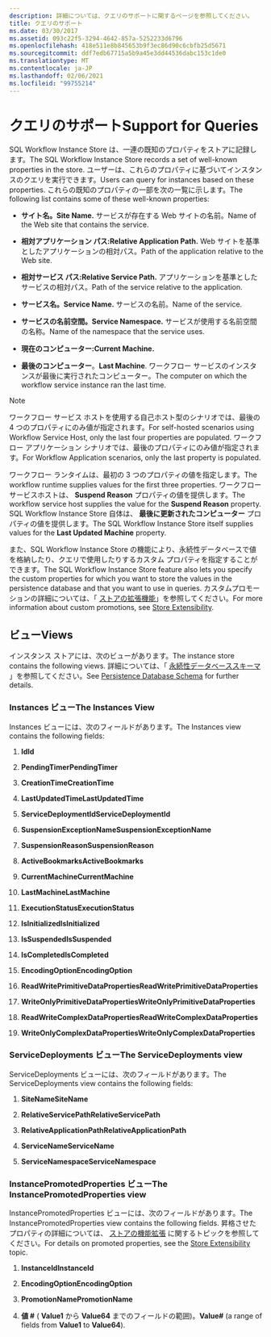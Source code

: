 ```yaml
---
description: 詳細については、クエリのサポートに関するページを参照してください。
title: クエリのサポート
ms.date: 03/30/2017
ms.assetid: 093c22f5-3294-4642-857a-5252233d6796
ms.openlocfilehash: 418e511e8b845653b9f3ec86d90c6cbfb25d5671
ms.sourcegitcommit: ddf7edb67715a5b9a45e3dd44536dabc153c1de0
ms.translationtype: MT
ms.contentlocale: ja-JP
ms.lasthandoff: 02/06/2021
ms.locfileid: "99755214"
---
```

# <a name="support-for-queries"></a><span data-ttu-id="15965-103">クエリのサポート</span><span class="sxs-lookup"><span data-stu-id="15965-103">Support for Queries</span></span>

<span data-ttu-id="15965-104">SQL Workflow Instance Store は、一連の既知のプロパティをストアに記録します。</span><span class="sxs-lookup"><span data-stu-id="15965-104">The SQL Workflow Instance Store records a set of well-known properties in the store.</span></span> <span data-ttu-id="15965-105">ユーザーは、これらのプロパティに基づいてインスタンスのクエリを実行できます。</span><span class="sxs-lookup"><span data-stu-id="15965-105">Users can query for instances based on these properties.</span></span> <span data-ttu-id="15965-106">これらの既知のプロパティの一部を次の一覧に示します。</span><span class="sxs-lookup"><span data-stu-id="15965-106">The following list contains some of these well-known properties:</span></span>  
  
- <span data-ttu-id="15965-107">**サイト名。**</span><span class="sxs-lookup"><span data-stu-id="15965-107">**Site Name.**</span></span> <span data-ttu-id="15965-108">サービスが存在する Web サイトの名前。</span><span class="sxs-lookup"><span data-stu-id="15965-108">Name of the Web site that contains the service.</span></span>  
  
- <span data-ttu-id="15965-109">**相対アプリケーション パス:**</span><span class="sxs-lookup"><span data-stu-id="15965-109">**Relative Application Path.**</span></span> <span data-ttu-id="15965-110">Web サイトを基準としたアプリケーションの相対パス。</span><span class="sxs-lookup"><span data-stu-id="15965-110">Path of the application relative to the Web site.</span></span>  
  
- <span data-ttu-id="15965-111">**相対サービス パス:**</span><span class="sxs-lookup"><span data-stu-id="15965-111">**Relative Service Path.**</span></span> <span data-ttu-id="15965-112">アプリケーションを基準としたサービスの相対パス。</span><span class="sxs-lookup"><span data-stu-id="15965-112">Path of the service relative to the application.</span></span>  
  
- <span data-ttu-id="15965-113">**サービス名。**</span><span class="sxs-lookup"><span data-stu-id="15965-113">**Service Name.**</span></span> <span data-ttu-id="15965-114">サービスの名前。</span><span class="sxs-lookup"><span data-stu-id="15965-114">Name of the service.</span></span>  
  
- <span data-ttu-id="15965-115">**サービスの名前空間。**</span><span class="sxs-lookup"><span data-stu-id="15965-115">**Service Namespace.**</span></span> <span data-ttu-id="15965-116">サービスが使用する名前空間の名称。</span><span class="sxs-lookup"><span data-stu-id="15965-116">Name of the namespace that the service uses.</span></span>  
  
- <span data-ttu-id="15965-117">**現在のコンピューター:**</span><span class="sxs-lookup"><span data-stu-id="15965-117">**Current Machine.**</span></span>  
  
- <span data-ttu-id="15965-118">**最後のコンピューター**。</span><span class="sxs-lookup"><span data-stu-id="15965-118">**Last Machine**.</span></span> <span data-ttu-id="15965-119">ワークフロー サービスのインスタンスが最後に実行されたコンピューター。</span><span class="sxs-lookup"><span data-stu-id="15965-119">The computer on which the workflow service instance ran the last time.</span></span>  
  
> [!NOTE]
> <span data-ttu-id="15965-120">ワークフロー サービス ホストを使用する自己ホスト型のシナリオでは、最後の 4 つのプロパティにのみ値が指定されます。</span><span class="sxs-lookup"><span data-stu-id="15965-120">For self-hosted scenarios using Workflow Service Host, only the last four properties are populated.</span></span> <span data-ttu-id="15965-121">ワークフロー アプリケーション シナリオでは、最後のプロパティにのみ値が指定されます。</span><span class="sxs-lookup"><span data-stu-id="15965-121">For Workflow Application scenarios, only the last property is populated.</span></span>  
  
 <span data-ttu-id="15965-122">ワークフロー ランタイムは、最初の 3 つのプロパティの値を指定します。</span><span class="sxs-lookup"><span data-stu-id="15965-122">The workflow runtime supplies values for the first three properties.</span></span> <span data-ttu-id="15965-123">ワークフローサービスホストは、 **Suspend Reason** プロパティの値を提供します。</span><span class="sxs-lookup"><span data-stu-id="15965-123">The workflow service host supplies the value for the **Suspend Reason** property.</span></span> <span data-ttu-id="15965-124">SQL Workflow Instance Store 自体は、 **最後に更新されたコンピューター** プロパティの値を提供します。</span><span class="sxs-lookup"><span data-stu-id="15965-124">The SQL Workflow Instance Store itself supplies values for the **Last Updated Machine** property.</span></span>  
  
 <span data-ttu-id="15965-125">また、SQL Workflow Instance Store の機能により、永続性データベースで値を格納したり、クエリで使用したりするカスタム プロパティを指定することができます。</span><span class="sxs-lookup"><span data-stu-id="15965-125">The SQL Workflow Instance Store feature also lets you specify the custom properties for which you want to store the values in the persistence database and that you want to use in queries.</span></span> <span data-ttu-id="15965-126">カスタムプロモーションの詳細については、「 [ストアの拡張機能](store-extensibility.md)」を参照してください。</span><span class="sxs-lookup"><span data-stu-id="15965-126">For more information about custom promotions, see [Store Extensibility](store-extensibility.md).</span></span>  
  
## <a name="views"></a><span data-ttu-id="15965-127">ビュー</span><span class="sxs-lookup"><span data-stu-id="15965-127">Views</span></span>  

 <span data-ttu-id="15965-128">インスタンス ストアには、次のビューがあります。</span><span class="sxs-lookup"><span data-stu-id="15965-128">The instance store contains the following views.</span></span> <span data-ttu-id="15965-129">詳細については、「 [永続性データベーススキーマ](persistence-database-schema.md) 」を参照してください。</span><span class="sxs-lookup"><span data-stu-id="15965-129">See [Persistence Database Schema](persistence-database-schema.md) for further details.</span></span>  
  
### <a name="the-instances-view"></a><span data-ttu-id="15965-130">Instances ビュー</span><span class="sxs-lookup"><span data-stu-id="15965-130">The Instances View</span></span>  

 <span data-ttu-id="15965-131">Instances ビューには、次のフィールドがあります。</span><span class="sxs-lookup"><span data-stu-id="15965-131">The Instances view contains the following fields:</span></span>  
  
1. <span data-ttu-id="15965-132">**Id**</span><span class="sxs-lookup"><span data-stu-id="15965-132">**Id**</span></span>  
  
2. <span data-ttu-id="15965-133">**PendingTimer**</span><span class="sxs-lookup"><span data-stu-id="15965-133">**PendingTimer**</span></span>  
  
3. <span data-ttu-id="15965-134">**CreationTime**</span><span class="sxs-lookup"><span data-stu-id="15965-134">**CreationTime**</span></span>  
  
4. <span data-ttu-id="15965-135">**LastUpdatedTime**</span><span class="sxs-lookup"><span data-stu-id="15965-135">**LastUpdatedTime**</span></span>  
  
5. <span data-ttu-id="15965-136">**ServiceDeploymentId**</span><span class="sxs-lookup"><span data-stu-id="15965-136">**ServiceDeploymentId**</span></span>  
  
6. <span data-ttu-id="15965-137">**SuspensionExceptionName**</span><span class="sxs-lookup"><span data-stu-id="15965-137">**SuspensionExceptionName**</span></span>  
  
7. <span data-ttu-id="15965-138">**SuspensionReason**</span><span class="sxs-lookup"><span data-stu-id="15965-138">**SuspensionReason**</span></span>  
  
8. <span data-ttu-id="15965-139">**ActiveBookmarks**</span><span class="sxs-lookup"><span data-stu-id="15965-139">**ActiveBookmarks**</span></span>  
  
9. <span data-ttu-id="15965-140">**CurrentMachine**</span><span class="sxs-lookup"><span data-stu-id="15965-140">**CurrentMachine**</span></span>  
  
10. <span data-ttu-id="15965-141">**LastMachine**</span><span class="sxs-lookup"><span data-stu-id="15965-141">**LastMachine**</span></span>  
  
11. <span data-ttu-id="15965-142">**ExecutionStatus**</span><span class="sxs-lookup"><span data-stu-id="15965-142">**ExecutionStatus**</span></span>  
  
12. <span data-ttu-id="15965-143">**IsInitialized**</span><span class="sxs-lookup"><span data-stu-id="15965-143">**IsInitialized**</span></span>  
  
13. <span data-ttu-id="15965-144">**IsSuspended**</span><span class="sxs-lookup"><span data-stu-id="15965-144">**IsSuspended**</span></span>  
  
14. <span data-ttu-id="15965-145">**IsCompleted**</span><span class="sxs-lookup"><span data-stu-id="15965-145">**IsCompleted**</span></span>  
  
15. <span data-ttu-id="15965-146">**EncodingOption**</span><span class="sxs-lookup"><span data-stu-id="15965-146">**EncodingOption**</span></span>  
  
16. <span data-ttu-id="15965-147">**ReadWritePrimitiveDataProperties**</span><span class="sxs-lookup"><span data-stu-id="15965-147">**ReadWritePrimitiveDataProperties**</span></span>  
  
17. <span data-ttu-id="15965-148">**WriteOnlyPrimitiveDataProperties**</span><span class="sxs-lookup"><span data-stu-id="15965-148">**WriteOnlyPrimitiveDataProperties**</span></span>  
  
18. <span data-ttu-id="15965-149">**ReadWriteComplexDataProperties**</span><span class="sxs-lookup"><span data-stu-id="15965-149">**ReadWriteComplexDataProperties**</span></span>  
  
19. <span data-ttu-id="15965-150">**WriteOnlyComplexDataProperties**</span><span class="sxs-lookup"><span data-stu-id="15965-150">**WriteOnlyComplexDataProperties**</span></span>  
  
### <a name="the-servicedeployments-view"></a><span data-ttu-id="15965-151">ServiceDeployments ビュー</span><span class="sxs-lookup"><span data-stu-id="15965-151">The ServiceDeployments view</span></span>  

 <span data-ttu-id="15965-152">ServiceDeployments ビューには、次のフィールドがあります。</span><span class="sxs-lookup"><span data-stu-id="15965-152">The ServiceDeployments view contains the following fields:</span></span>  
  
1. <span data-ttu-id="15965-153">**SiteName**</span><span class="sxs-lookup"><span data-stu-id="15965-153">**SiteName**</span></span>  
  
2. <span data-ttu-id="15965-154">**RelativeServicePath**</span><span class="sxs-lookup"><span data-stu-id="15965-154">**RelativeServicePath**</span></span>  
  
3. <span data-ttu-id="15965-155">**RelativeApplicationPath**</span><span class="sxs-lookup"><span data-stu-id="15965-155">**RelativeApplicationPath**</span></span>  
  
4. <span data-ttu-id="15965-156">**ServiceName**</span><span class="sxs-lookup"><span data-stu-id="15965-156">**ServiceName**</span></span>  
  
5. <span data-ttu-id="15965-157">**ServiceNamespace**</span><span class="sxs-lookup"><span data-stu-id="15965-157">**ServiceNamespace**</span></span>  
  
### <a name="the-instancepromotedproperties-view"></a><span data-ttu-id="15965-158">InstancePromotedProperties ビュー</span><span class="sxs-lookup"><span data-stu-id="15965-158">The InstancePromotedProperties view</span></span>  

 <span data-ttu-id="15965-159">InstancePromotedProperties ビューには、次のフィールドがあります。</span><span class="sxs-lookup"><span data-stu-id="15965-159">The InstancePromotedProperties view contains the following fields.</span></span> <span data-ttu-id="15965-160">昇格させたプロパティの詳細については、 [ストアの機能拡張](store-extensibility.md) に関するトピックを参照してください。</span><span class="sxs-lookup"><span data-stu-id="15965-160">For details on promoted properties, see the [Store Extensibility](store-extensibility.md) topic.</span></span>  
  
1. <span data-ttu-id="15965-161">**InstanceId**</span><span class="sxs-lookup"><span data-stu-id="15965-161">**InstanceId**</span></span>  
  
2. <span data-ttu-id="15965-162">**EncodingOption**</span><span class="sxs-lookup"><span data-stu-id="15965-162">**EncodingOption**</span></span>  
  
3. <span data-ttu-id="15965-163">**PromotionName**</span><span class="sxs-lookup"><span data-stu-id="15965-163">**PromotionName**</span></span>  
  
4. <span data-ttu-id="15965-164">**値 #** ( **Value1** から **Value64** までのフィールドの範囲)。</span><span class="sxs-lookup"><span data-stu-id="15965-164">**Value#** (a range of fields from **Value1** to **Value64**).</span></span>
